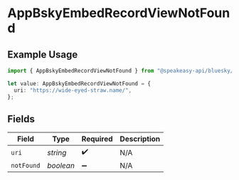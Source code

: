 # AppBskyEmbedRecordViewNotFound

## Example Usage

```typescript
import { AppBskyEmbedRecordViewNotFound } from "@speakeasy-api/bluesky/models/components";

let value: AppBskyEmbedRecordViewNotFound = {
  uri: "https://wide-eyed-straw.name/",
};
```

## Fields

| Field              | Type               | Required           | Description        |
| ------------------ | ------------------ | ------------------ | ------------------ |
| `uri`              | *string*           | :heavy_check_mark: | N/A                |
| `notFound`         | *boolean*          | :heavy_minus_sign: | N/A                |